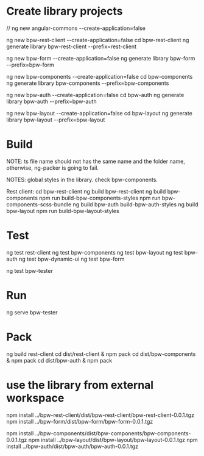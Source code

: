 # Create library projects

   // ng new angular-commons --create-application=false
   
   ng new bpw-rest-client --create-application=false
   cd bpw-rest-client
   ng generate library bpw-rest-client --prefix=rest-client
   
      
   ng new bpw-form --create-application=false
   ng generate library bpw-form --prefix=bpw-form
   
   ng new bpw-components --create-application=false
   cd bpw-components
   ng generate library bpw-components --prefix=bpw-components

   ng new bpw-auth --create-application=false
   cd bpw-auth
   ng generate library bpw-auth --prefix=bpw-auth
   
   ng new bpw-layout --create-application=false
   cd bpw-layout
   ng generate library bpw-layout --prefix=bpw-layout

# Build
NOTE: ts file name should not has the same name and the folder name, otherwise, ng-packer is going to fail.

NOTES: global styles in the library. check bpw-components.

Rest client:
cd bpw-rest-client
ng build bpw-rest-client
ng build bpw-components
npm run build-bpw-components-styles
npm run bpw-components-scss-bundle
ng build bpw-auth
build-bpw-auth-styles
ng build bpw-layout
npm run build-bpw-layout-styles

# Test
   ng test rest-client
   ng test bpw-components
   ng test bpw-layout
   ng test bpw-auth
   ng test bpw-dynamic-ui
   ng test bpw-form

   ng test bpw-tester

# Run
   ng serve bpw-tester

# Pack
  ng build rest-client
  cd dist/rest-client & npm pack
  cd dist/bpw-components & npm pack
  cd dist/bpw-auth & npm pack

# use the library from external workspace
  npm install ../bpw-rest-client/dist/bpw-rest-client/bpw-rest-client-0.0.1.tgz
  npm install ../bpw-form/dist/bpw-form/bpw-form-0.0.1.tgz
  
  npm install ../bpw-components/dist/bpw-components/bpw-components-0.0.1.tgz
  npm install ../bpw-layout/dist/bpw-layout/bpw-layout-0.0.1.tgz
  npm install ../bpw-auth/dist/bpw-auth/bpw-auth-0.0.1.tgz
  
  